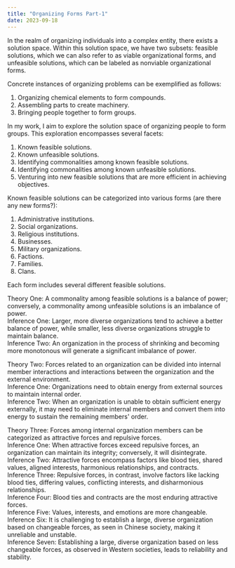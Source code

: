 ```yaml
---
title: "Organizing Forms Part-1"
date: 2023-09-18
---
```


In the realm of organizing individuals into a complex entity, there exists a solution space. Within this solution space, we have two subsets: feasible solutions, which we can also refer to as viable organizational forms, and unfeasible solutions, which can be labeled as nonviable organizational forms.

Concrete instances of organizing problems can be exemplified as follows:
1. Organizing chemical elements to form compounds.
2. Assembling parts to create machinery.
3. Bringing people together to form groups.

In my work, I aim to explore the solution space of organizing people to form groups. This exploration encompasses several facets:
1. Known feasible solutions.
2. Known unfeasible solutions.
3. Identifying commonalities among known feasible solutions.
4. Identifying commonalities among known unfeasible solutions.
5. Venturing into new feasible solutions that are more efficient in achieving objectives.

Known feasible solutions can be categorized into various forms (are there any new forms?):
1. Administrative institutions.
2. Social organizations.
3. Religious institutions.
4. Businesses.
5. Military organizations.
6. Factions.
7. Families.
8. Clans.

Each form includes several different feasible solutions.

Theory One: A commonality among feasible solutions is a balance of power; conversely, a commonality among unfeasible solutions is an imbalance of power. <br>
Inference One: Larger, more diverse organizations tend to achieve a better balance of power, while smaller, less diverse organizations struggle to maintain balance. <br>
Inference Two: An organization in the process of shrinking and becoming more monotonous will generate a significant imbalance of power.

Theory Two: Forces related to an organization can be divided into internal member interactions and interactions between the organization and the external environment. <br>
Inference One: Organizations need to obtain energy from external sources to maintain internal order. <br>
Inference Two: When an organization is unable to obtain sufficient energy externally, it may need to eliminate internal members and convert them into energy to sustain the remaining members' order. <br>

Theory Three: Forces among internal organization members can be categorized as attractive forces and repulsive forces.
<br>
Inference One: When attractive forces exceed repulsive forces, an organization can maintain its integrity; conversely, it will disintegrate. <br>
Inference Two: Attractive forces encompass factors like blood ties, shared values, aligned interests, harmonious relationships, and contracts. <br>
Inference Three: Repulsive forces, in contrast, involve factors like lacking blood ties, differing values, conflicting interests, and disharmonious relationships. <br>
Inference Four: Blood ties and contracts are the most enduring attractive forces. <br>
Inference Five: Values, interests, and emotions are more changeable. <br>
Inference Six: It is challenging to establish a large, diverse organization based on changeable forces, as seen in Chinese society, making it unreliable and unstable. <br>
Inference Seven: Establishing a large, diverse organization based on less changeable forces, as observed in Western societies, leads to reliability and stability.
